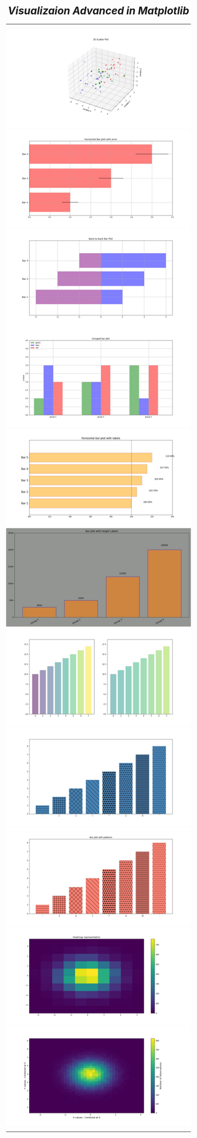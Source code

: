 <i><h1 align='center'>Visualizaion Advanced in Matplotlib</h1></i>
<hr>

<img src='Visualizatons Advanced Plots/1_plot.jpg'>
<img src='Visualizatons Advanced Plots/2_plot.jpg'>
<img src='Visualizatons Advanced Plots/3_plot.jpg'>
<img src='Visualizatons Advanced Plots/4_plot.jpg'>
<img src='Visualizatons Advanced Plots/5_plot.jpg'>
<img src='Visualizatons Advanced Plots/6_plot.jpg'>
<img src='Visualizatons Advanced Plots/7_plot.jpg'>
<img src='Visualizatons Advanced Plots/8_plot.jpg'>
<img src='Visualizatons Advanced Plots/9_plot.jpg'>
<img src='Visualizatons Advanced Plots/10_plot.jpg'>
<img src='Visualizatons Advanced Plots/11_plot.jpg'>
<hr>
